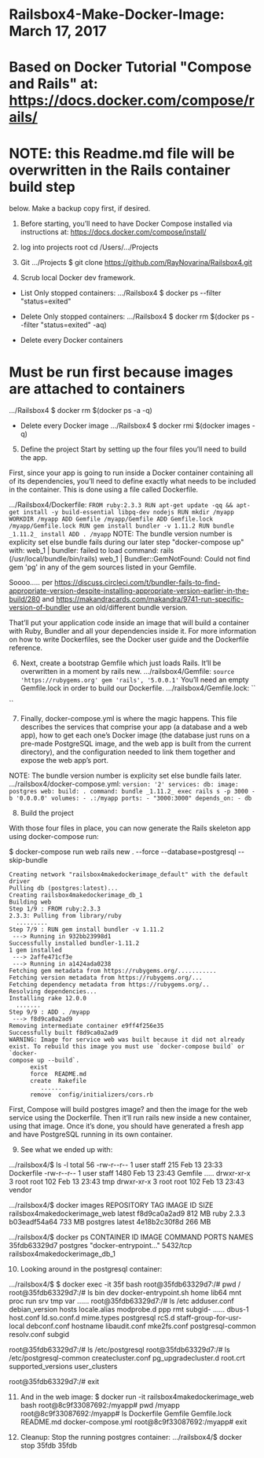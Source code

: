 # Railsbox4-Make-Docker-Image: March 17, 2017

# Based on Docker Tutorial "Compose and Rails" at: https://docs.docker.com/compose/rails/

# NOTE: this Readme.md file will be overwritten in the Rails container build step
below. Make a backup copy first, if desired.

1) Before starting, you’ll need to have Docker Compose installed via instructions
at: https://docs.docker.com/compose/install/

2) log into projects root
  cd /Users/.../Projects

3) Git
  .../Projects $ git clone https://github.com/RayNovarina/Railsbox4.git

4) Scrub local Docker dev framework.
- List Only stopped containers:
  .../Railsbox4 $ docker ps --filter "status=exited"

- Delete Only stopped containers:
.../Railsbox4 $ docker rm $(docker ps --filter "status=exited" -aq)

- Delete every Docker containers
# Must be run first because images are attached to containers
.../Railsbox4 $ docker rm $(docker ps -a -q)

- Delete every Docker image
.../Railsbox4 $ docker rmi $(docker images -q)

5) Define the project
Start by setting up the four files you’ll need to build the app.

First, since your app is going to run inside a Docker container containing
all of its dependencies, you’ll need to define exactly what needs to be included
in the container. This is done using a file called Dockerfile.

.../Railsbox4/Dockerfile:
``
    FROM ruby:2.3.3
    RUN apt-get update -qq && apt-get install -y build-essential libpq-dev nodejs
    RUN mkdir /myapp
    WORKDIR /myapp
    ADD Gemfile /myapp/Gemfile
    ADD Gemfile.lock /myapp/Gemfile.lock
    RUN gem install bundler -v 1.11.2
    RUN bundle _1.11.2_ install
    ADD . /myapp
``
NOTE: The bundle version number is explicity set else bundle fails during our
later step "docker-compose up" with:
  web_1  | bundler: failed to load command: rails (/usr/local/bundle/bin/rails)
  web_1  | Bundler::GemNotFound: Could not find gem 'pg' in any of the gem sources listed in your Gemfile.

Soooo..... per https://discuss.circleci.com/t/bundler-fails-to-find-appropriate-version-despite-installing-appropriate-version-earlier-in-the-build/280
and
https://makandracards.com/makandra/9741-run-specific-version-of-bundler
use an old/different bundle version.

That’ll put your application code inside an image that will build a container
with Ruby, Bundler and all your dependencies inside it. For more information on
how to write Dockerfiles, see the Docker user guide and the Dockerfile reference.

6) Next, create a bootstrap Gemfile which just loads Rails. It’ll be overwritten
in a moment by rails new.
.../railsbox4/Gemfile:
``
    source 'https://rubygems.org'
    gem 'rails', '5.0.0.1'
``
You’ll need an empty Gemfile.lock in order to build our Dockerfile.
.../railsbox4/Gemfile.lock:
``

``

7) Finally, docker-compose.yml is where the magic happens. This file describes
the services that comprise your app (a database and a web app), how to get each
one’s Docker image (the database just runs on a pre-made PostgreSQL image, and
the web app is built from the current directory), and the configuration needed
to link them together and expose the web app’s port.

NOTE: The bundle version number is explicity set else bundle fails later.
.../railsbox4/docker-compose.yml:
``
    version: '2'
    services:
      db:
        image: postgres
      web:
        build: .
        command: bundle _1.11.2_ exec rails s -p 3000 -b '0.0.0.0'
        volumes:
          - .:/myapp
        ports:
          - "3000:3000"
        depends_on:
          - db
``

8) Build the project

With those four files in place, you can now generate the Rails skeleton app
using docker-compose run:

  $ docker-compose run web rails new . --force --database=postgresql --skip-bundle

    Creating network "railsbox4makedockerimage_default" with the default driver
    Pulling db (postgres:latest)...
    Creating railsbox4makedockerimage_db_1
    Building web
    Step 1/9 : FROM ruby:2.3.3
    2.3.3: Pulling from library/ruby
      .........
    Step 7/9 : RUN gem install bundler -v 1.11.2
     ---> Running in 932bb23998d1
    Successfully installed bundler-1.11.2
    1 gem installed
     ---> 2affe471cf3e
     ---> Running in a1424ada0238
    Fetching gem metadata from https://rubygems.org/...........
    Fetching version metadata from https://rubygems.org/...
    Fetching dependency metadata from https://rubygems.org/..
    Resolving dependencies...
    Installing rake 12.0.0
      .......
    Step 9/9 : ADD . /myapp
     ---> f8d9ca0a2ad9
    Removing intermediate container e9ff4f256e35
    Successfully built f8d9ca0a2ad9
    WARNING: Image for service web was built because it did not already exist. To rebuild this image you must use `docker-compose build` or `docker-
    compose up --build`.
          exist
          force  README.md
          create  Rakefile
             ......
          remove  config/initializers/cors.rb

First, Compose will build postgres image? and then the image for the web service
using the Dockerfile. Then it’ll run rails new inside a new container, using
that image. Once it’s done, you should have generated a fresh app and have
PostgreSQL running in its own container.

9) See what we ended up with:

  .../railsbox4/$ ls -l
    total 56
    -rw-r--r--   1 user  staff   215 Feb 13 23:33 Dockerfile
    -rw-r--r--   1 user  staff  1480 Feb 13 23:43 Gemfile
       .....
    drwxr-xr-x   3 root  root   102 Feb 13 23:43 tmp
    drwxr-xr-x   3 root  root   102 Feb 13 23:43 vendor

  .../railsbox4/$ docker images
    REPOSITORY                     TAG           IMAGE ID            SIZE
    railsbox4makedockerimage_web   latest        f8d9ca0a2ad9        812 MB
    ruby                           2.3.3         b03eadf54a64        733 MB
    postgres                       latest        4e18b2c30f8d        266 MB

  .../railsbox4/$ docker ps
    CONTAINER ID        IMAGE               COMMAND                  PORTS               NAMES
    35fdb63329d7        postgres            "docker-entrypoint..."   5432/tcp            railsbox4makedockerimage_db_1

10) Looking around in the postgresql container:

  .../railsbox4/$ $ docker exec -it 35f bash
  root@35fdb63329d7:/# pwd
  /
  root@35fdb63329d7:/# ls
  bin   dev                         docker-entrypoint.sh  home  lib64  mnt  proc  run   srv  tmp var
     ......
  root@35fdb63329d7:/# ls /etc
  adduser.conf            debian_version   hosts           locale.alias    modprobe.d         ppp     rmt          subgid-
     ......
  dbus-1                  host.conf        ld.so.conf.d    mime.types      postgresql         rcS.d   staff-group-for-usr-local
  debconf.conf            hostname         libaudit.conf   mke2fs.conf     postgresql-common  resolv.conf  subgid

  root@35fdb63329d7:/# ls /etc/postgresql
  root@35fdb63329d7:/# ls /etc/postgresql-common
  createcluster.conf  pg_upgradecluster.d  root.crt  supported_versions  user_clusters

  root@35fdb63329d7:/# exit

11) And in the web image:
$ docker run -it railsbox4makedockerimage_web bash
root@8c9f33087692:/myapp# pwd
/myapp
root@8c9f33087692:/myapp# ls
Dockerfile  Gemfile  Gemfile.lock  README.md  docker-compose.yml
root@8c9f33087692:/myapp# exit

12) Cleanup:
Stop the running postgres container:
  .../railsbox4/$ docker stop 35fdb
  35fdb
